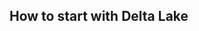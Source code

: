 ## How to start with Delta Lake


<!--stackedit_data:
eyJoaXN0b3J5IjpbLTc4MjA2NDI1MCwtMjA4ODc0NjYxMiwtMz
MyNDU1MzYzXX0=
-->